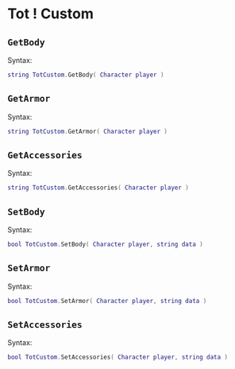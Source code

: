 # Tot ! Custom

## `GetBody` <Badge type="info" text="function" />

Syntax:
```lua
string TotCustom.GetBody( Character player )
```

## `GetArmor` <Badge type="info" text="function" />

Syntax:
```lua
string TotCustom.GetArmor( Character player )
```

## `GetAccessories` <Badge type="info" text="function" />

Syntax:
```lua
string TotCustom.GetAccessories( Character player )
```

## `SetBody` <Badge type="info" text="function" />

Syntax:
```lua
bool TotCustom.SetBody( Character player, string data )
```

## `SetArmor` <Badge type="info" text="function" />

Syntax:
```lua
bool TotCustom.SetArmor( Character player, string data )
```

## `SetAccessories` <Badge type="info" text="function" />

Syntax:
```lua
bool TotCustom.SetAccessories( Character player, string data )
```